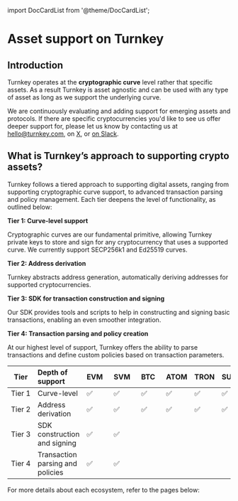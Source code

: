 import DocCardList from '@theme/DocCardList';

# Asset support on Turnkey

## Introduction

Turnkey operates at the **cryptographic curve** level rather that specific assets. As a result Turnkey is asset agnostic and can be used with any type of asset as long as we support the underlying curve.

We are continuously evaluating and adding support for emerging assets and protocols. If there are specific cryptocurrencies you'd like to see us offer deeper support for, please let us know by contacting us at <hello@turnkey.com>, on [X](https://x.com/turnkeyhq/), or [on Slack](https://join.slack.com/t/clubturnkey/shared_invite/zt-2837d2isy-gbH60kJ~XnXSSFHiqVOrqw).

## What is Turnkey’s approach to supporting crypto assets?

Turnkey follows a tiered approach to supporting digital assets, ranging from supporting cryptographic curve support, to advanced transaction parsing and policy management. Each tier deepens the level of functionality, as outlined below:

**Tier 1: Curve-level support**

Cryptographic curves are our fundamental primitive, allowing Turnkey private keys to store and sign for any cryptocurrency that uses a supported curve. We currently support SECP256k1 and Ed25519 curves.

**Tier 2: Address derivation**

Turnkey abstracts address generation, automatically deriving addresses for supported cryptocurrencies.

**Tier 3: SDK for transaction construction and signing**

Our SDK provides tools and scripts to help in constructing and signing basic transactions, enabling an even smoother integration.

**Tier 4: Transaction parsing and policy creation**

At our highest level of support, Turnkey offers the ability to parse transactions and define custom policies based on transaction parameters.

<!-- We insert &nbsp; characters to make the columns equal width -->

| Tier        | Depth of support                 | EVM&nbsp;&nbsp; | SVM&nbsp;&nbsp; | BTC&nbsp;&nbsp; | ATOM | TRON | SUI&nbsp;&nbsp;&nbsp; | APT&nbsp;&nbsp; |
| ----------- | :------------------------------- | --------------- | --------------- | --------------- | ---- | ---- | --------------------- | --------------- |
| Tier&nbsp;1 | Curve-level                      | ✅              | ✅              | ✅              | ✅   | ✅   | ✅                    | ✅              |
| Tier&nbsp;2 | Address derivation               | ✅              | ✅              | ✅              | ✅   | ✅   | ✅                    | ✅              |
| Tier&nbsp;3 | SDK construction and signing     | ✅              | ✅              |                 |      |      |                       |                 |
| Tier&nbsp;4 | Transaction parsing and policies | ✅              | ✅              |                 |      |      |                       |                 |

For more details about each ecosystem, refer to the pages below:
<DocCardList />
